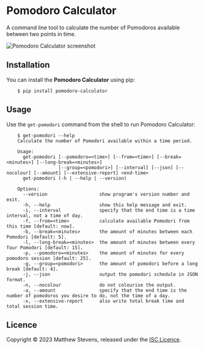 # Pomodoro Calculator

A command line tool to calculate the number of Pomodoros available between two
points in time.

![Pomodoro Calculator screenshot](https://codeberg.org/Dokana/Pomodoro-Calculator/raw/branch/trunk/screenshot.png)


## Installation

You can install the **Pomodoro Calculator** using pip:

```console
    $ pip install pomodoro-calculator
```


## Usage

Use the `get-pomodori` command from the shell to run Pomodoro Calculator:

```console
    $ get-pomodori --help
    Calculate the number of Pomodori available within a time period.

    Usage:
      get-pomodori [--pomodoro=<time>] [--from=<time>] [--break=<minutes>] [--long-break=<minutes>]
                   [--group=<pomodori>] [--interval] [--json] [--nocolour] [--amount] [--extensive-report] <end-time>
      get-pomodori (-h | --help | --version)

    Options:
      --version                   show program's version number and exit.
      -h, --help                  show this help message and exit.
      -i, --interval              specify that the end time is a time interval, not a time of day.
      -f, --from=<time>           calculate available Pomodori from this time [default: now].
      -b, --break=<minutes>       the amount of minutes between each Pomodori [default: 5].
      -l, --long-break=<minutes>  the amount of minutes between every four Pomodori [default: 15].
      -p, --pomodoro=<minutes>    the amount of minutes for every pomodoro session [default: 25].
      -g, --group=<pomodori>      the amount of pomodori before a long break [default: 4].
      -j, --json                  output the pomodori schedule in JSON format.
      -n, --nocolour              do not colourise the output.
      -a, --amount                specify that the end time is the number of pomodoros you desire to do, not the time of a day.
      -x, --extensive-report      also write total break time and total session time.
```


## Licence

Copyright © 2023 Matthew Stevens, released under the [ISC Licence](https://codeberg.org/Dokana/Pomodoro-Calculator/src/branch/trunk/LICENCE).
